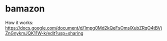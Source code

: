 # bamazon

How it works:
https://docs.google.com/document/d/1mpg0Md2kQeFsOmslXubZRqO4tBVjZnGnykmJQK11W-k/edit?usp=sharing